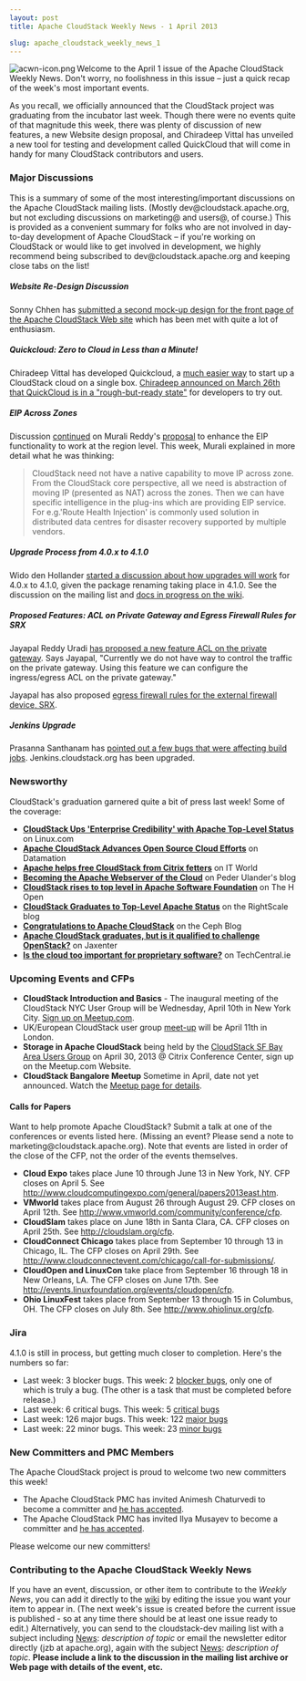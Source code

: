 ```yaml
---
layout: post
title: Apache CloudStack Weekly News - 1 April 2013

slug: apache_cloudstack_weekly_news_1
---
```

<p><a href="/img/imported/3b5a1e4e-90cb-469e-a58a-512bdcc28007"><img src="/img/imported/3b5a1e4e-90cb-469e-a58a-512bdcc28007?t=true" alt="acwn-icon.png" align="left"></img></a>Welcome to the April 1 issue of the Apache CloudStack Weekly News. Don't worry, no foolishness in this issue – just a quick recap of the week's most important events. </p>

<p>As you recall, we officially announced that the CloudStack project was graduating from the incubator last week. Though there were no events quite of that magnitude this week, there was plenty of discussion of new features, a new Website design proposal, and Chiradeep Vittal has unveiled a new tool for testing and development called QuickCloud that will come in handy for many CloudStack contributors and users.</p>

<h3><a name="ApacheCloudStackWeeklyNews-1April2013-MajorDiscussions"></a>Major Discussions</h3>

<p>This is a summary of some of the most interesting/important discussions on the Apache CloudStack mailing lists. (Mostly dev@cloudstack.apache.org, but not excluding discussions on marketing@ and users@, of course.) This is provided as a convenient summary for folks who are not involved in day-to-day development of Apache CloudStack – if you're working on CloudStack or would like to get involved in development, we highly recommend being subscribed to dev@cloudstack.apache.org and keeping close tabs on the list!</p>

<h5><a name="ApacheCloudStackWeeklyNews-1April2013-WebsiteReDesignDiscussion"></a>Website Re-Design Discussion</h5>

<p>Sonny Chhen has <a href="http://markmail.org/message/rfgclvkfz6qtgy33" class="external-link" rel="nofollow">submitted a second mock-up design for the front page of the Apache CloudStack Web site</a> which has been met with quite a lot of enthusiasm. </p>

<h5><a name="ApacheCloudStackWeeklyNews-1April2013-Quickcloud:ZerotoCloudinLessthanaMinute!"></a>Quickcloud: Zero to Cloud in Less than a Minute! </h5>

<p>Chiradeep Vittal has developed Quickcloud, a <a href="http://markmail.org/thread/ajw7b6arhluqcuv2" class="external-link" rel="nofollow">much easier way</a> to start up a CloudStack cloud on a single box. <a href="http://markmail.org/message/weqbozgay44v3bro" class="external-link" rel="nofollow">Chiradeep announced on March 26th that QuickCloud is in a "rough-but-ready state"</a> for developers to try out.  </p>

<h5><a name="ApacheCloudStackWeeklyNews-1April2013-EIPAcrossZones"></a>EIP Across Zones</h5>

<p>Discussion <a href="http://markmail.org/message/6licrw7dve4f674h" class="external-link" rel="nofollow">continued</a> on Murali Reddy's <a href="http://markmail.org/message/flx3romoalsu5oiu" class="external-link" rel="nofollow">proposal</a> to enhance the EIP functionality to work at the region level. This week, Murali explained in more detail what he was thinking:</p>

<blockquote>
<p>CloudStack need not have a native capability to move IP across zone. From the CloudStack core perspective, all we need is abstraction of moving IP (presented as NAT) across the zones. Then we can have specific intelligence in the plug-ins which are providing EIP service. For e.g.'Route Health Injection' is commonly used solution in distributed data centres for disaster recovery supported by multiple vendors.</p></blockquote> 

<h5><a name="ApacheCloudStackWeeklyNews-1April2013-UpgradeProcessfrom4.0.xto4.1.0"></a>Upgrade Process from 4.0.x to 4.1.0</h5>

<p>Wido den Hollander <a href="http://markmail.org/message/5at5p2hasjltkt5z" class="external-link" rel="nofollow">started a discussion about how upgrades will work</a> for 4.0.x to 4.1.0, given the package renaming taking place in 4.1.0. See the discussion on the mailing list and <a href="https://cwiki.apache.org/confluence/display/CLOUDSTACK/Ubuntu+upgrade+process" class="external-link" rel="nofollow">docs in progress on the wiki</a>. </p>

<h5><a name="ApacheCloudStackWeeklyNews-1April2013-ProposedFeatures:ACLonPrivateGatewayandEgressFirewallRulesforSRX"></a>Proposed Features: ACL on Private Gateway and Egress Firewall Rules for SRX</h5>

<p>Jayapal Reddy Uradi <a href="http://markmail.org/message/3p5gwarljkqxlf4m" class="external-link" rel="nofollow">has proposed a new feature ACL on the private gateway</a>. Says Jayapal, "Currently we do not have way to control the traffic on the private gateway. Using this feature we can configure the ingress/egress ACL on the private gateway." </p>

<p>Jayapal has also proposed <a href="http://markmail.org/message/e6yrbl2b7rehk2g4" class="external-link" rel="nofollow">egress firewall rules for the external firewall device, SRX</a>. </p>

<h5><a name="ApacheCloudStackWeeklyNews-1April2013-JenkinsUpgrade"></a>Jenkins Upgrade</h5>

<p>Prasanna Santhanam has <a href="http://markmail.org/message/h5dmrprwyswuq5fv" class="external-link" rel="nofollow">pointed out a few bugs that were affecting build jobs</a>. Jenkins.cloudstack.org has been upgraded.</p>

<h3><a name="ApacheCloudStackWeeklyNews-1April2013-Newsworthy"></a>Newsworthy</h3>

<p>CloudStack's graduation garnered quite a bit of press last week! Some of the coverage:</p>

<ul>
	<li><b><a href="https://www.linux.com/news/enterprise/cloud-computing/711234-cloudstack-ups-enterprise-credibility-with-apache-top-level-status" class="external-link" rel="nofollow">CloudStack Ups 'Enterprise Credibility' with Apache Top-Level Status</a></b> on Linux.com</li>
	<li><b><a href="http://www.datamation.com/cloud-computing/apache-cloudstack-advances-open-source-cloud-efforts.html" class="external-link" rel="nofollow">Apache CloudStack Advances Open Source Cloud Efforts</a></b> on Datamation</li>
	<li><b><a href="http://www.itworld.com/cloud-computing/349596/apache-helps-free-cloudstack-citrix-fetters" class="external-link" rel="nofollow">Apache helps free CloudStack from Citrix fetters</a></b> on IT World</li>
	<li><b><a href="http://blogs.citrix.com/2013/03/25/becoming-the-apache-webserver-of-the-cloud-apache-cloudstack-graduation/" class="external-link" rel="nofollow">Becoming the Apache Webserver of the Cloud</a></b> on Peder Ulander's blog</li>
	<li><b><a href="http://www.h-online.com/open/news/item/CloudStack-rises-to-top-level-in-Apache-Software-Foundation-1829733.html" class="external-link" rel="nofollow">CloudStack rises to top level in Apache Software Foundation</a></b> on The H Open</li>
	<li><b><a href="http://blog.rightscale.com/2013/03/25/cloudstack-graduates-to-top-level-apache-status/" class="external-link" rel="nofollow">CloudStack Graduates to Top-Level Apache Status</a></b> on the RightScale blog</li>
	<li><b><a href="http://ceph.com/community/congratulations-to-apache-cloudstack/" class="external-link" rel="nofollow">Congratulations to Apache CloudStack</a></b> on the Ceph Blog</li>
	<li><b><a href="http://jaxenter.com/apache-cloudstack-graduates-but-is-it-qualified-to-challenge-openstack-46630.html" class="external-link" rel="nofollow">Apache CloudStack graduates, but is it qualified to challenge OpenStack?</a></b> on Jaxenter</li>
	<li><b><a href="http://www.techcentral.ie/21157/is-the-cloud-too-important-for-proprietary-software" class="external-link" rel="nofollow">Is the cloud too important for proprietary software?</a></b> on TechCentral.ie</li>
</ul>


<h3><a name="ApacheCloudStackWeeklyNews-1April2013-UpcomingEventsandCFPs"></a>Upcoming Events and CFPs</h3>

<ul>
	<li><b>CloudStack Introduction and Basics</b> - The inaugural meeting of the CloudStack NYC User Group will be Wednesday, April 10th in New York City. <a href="http://www.meetup.com/CloudStack-NYC-User-Group/events/106104162/" class="external-link" rel="nofollow">Sign up on Meetup.com</a>.</li>
	<li>UK/European CloudStack user group <a href="http://www.eventbrite.com/event/5816841329/eorg" class="external-link" rel="nofollow">meet-up</a> will be April 11th in London.</li>
	<li><b>Storage in Apache CloudStack</b> being held by the <a href="http://www.meetup.com/CloudStack-SF-Bay-Area-Users-Group/events/108916562/" class="external-link" rel="nofollow">CloudStack SF Bay Area Users Group</a> on April 30, 2013 @ Citrix Conference Center, sign up on the Meetup.com Website.</li>
	<li><b>CloudStack Bangalore Meetup</b> Sometime in April, date not yet announced. Watch the <a href="http://www.meetup.com/CloudStack-Bangalore-Group/events/110900872/" class="external-link" rel="nofollow">Meetup page for details</a>.</li>
</ul>


<h4><a name="ApacheCloudStackWeeklyNews-1April2013-CallsforPapers"></a>Calls for Papers</h4>

<p>Want to help promote Apache CloudStack? Submit a talk at one of the conferences or events listed here. (Missing an event? Please send a note to marketing@cloudstack.apache.org). Note that events are listed in order of the close of the CFP, not the order of the events themselves. </p>

<ul>
	<li><b>Cloud Expo</b> takes place June 10 through June 13 in New York, NY. CFP closes on April 5. See <a href="http://www.cloudcomputingexpo.com/general/papers2013east.htm" class="external-link" rel="nofollow">http://www.cloudcomputingexpo.com/general/papers2013east.htm</a>.</li>
	<li><b>VMworld</b> takes place from August 26 through August 29. CFP closes on April 12th. See <a href="http://www.vmworld.com/community/conference/cfp" class="external-link" rel="nofollow">http://www.vmworld.com/community/conference/cfp</a>.</li>
	<li><b>CloudSlam</b> takes place on June 18th in Santa Clara, CA. CFP closes on April 25th. See <a href="http://cloudslam.org/cfp" class="external-link" rel="nofollow">http://cloudslam.org/cfp</a>.</li>
	<li><b>CloudConnect Chicago</b> takes place from September 10 through 13 in Chicago, IL. The CFP closes on April 29th. See <a href="http://www.cloudconnectevent.com/chicago/call-for-submissions/" class="external-link" rel="nofollow">http://www.cloudconnectevent.com/chicago/call-for-submissions/</a>.</li>
	<li><b>CloudOpen and LinuxCon</b> take place from September 16 through 18 in New Orleans, LA. The CFP closes on June 17th. See <a href="http://events.linuxfoundation.org/events/cloudopen/cfp" class="external-link" rel="nofollow">http://events.linuxfoundation.org/events/cloudopen/cfp</a>.</li>
	<li><b>Ohio LinuxFest</b> takes place from September 13 through 15 in Columbus, OH. The CFP closes on July 8th. See <a href="http://www.ohiolinux.org/cfp" class="external-link" rel="nofollow">http://www.ohiolinux.org/cfp</a>.</li>
</ul>


<h3><a name="ApacheCloudStackWeeklyNews-1April2013-Jira"></a>Jira</h3>

<p>4.1.0 is still in process, but getting much closer to completion. Here's the numbers so far:</p>

<ul>
	<li>Last week: 3 blocker bugs. This week: 2 <a href="http://is.gd/blockers41acs" class="external-link" rel="nofollow">blocker bugs</a>, only one of which is truly a bug. (The other is a task that must be completed before release.)</li>
	<li>Last week: 6 critical bugs. This week: 5 <a href="http://is.gd/critical41acs" class="external-link" rel="nofollow">critical bugs</a></li>
	<li>Last week: 126 major bugs. This week: 122 <a href="http://is.gd/major41acs" class="external-link" rel="nofollow">major bugs</a></li>
	<li>Last week: 22 minor bugs. This week: 23 <a href="http://is.gd/minor41acs" class="external-link" rel="nofollow">minor bugs</a></li>
</ul>


<h3><a name="ApacheCloudStackWeeklyNews-1April2013-NewCommittersandPMCMembers"></a>New Committers and PMC Members</h3>

<p>The Apache CloudStack project is proud to welcome two new committers this week!</p>

<ul>
	<li>The Apache CloudStack PMC has invited Animesh Chaturvedi to become a committer and <a href="http://markmail.org/message/3juqneabgdx6yx3m" class="external-link" rel="nofollow">he has accepted</a>.</li>
	<li>The Apache CloudStack PMC has invited Ilya Musayev to become a committer and <a href="http://markmail.org/message/jqjntj3pjn2v5erc" class="external-link" rel="nofollow">he has accepted</a>.</li>
</ul>


<p>Please welcome our new committers!</p>

<h3><a name="ApacheCloudStackWeeklyNews-1April2013-ContributingtotheApacheCloudStackWeeklyNews"></a>Contributing to the Apache CloudStack Weekly News</h3>

<p>If you have an event, discussion, or other item to contribute to the <em>Weekly News</em>, you can add it directly to the <a href="https://cwiki.apache.org/confluence/display/CLOUDSTACK/CloudStack+Weekly+News" class="external-link" rel="nofollow">wiki</a> by editing the issue you want your item to appear in. (The next week's issue is created before the current issue is published - so at any time there should be at least one issue ready to edit.) Alternatively, you can send to the cloudstack-dev mailing list with a subject including <a href="/confluence/display/CLOUDSTACK/News" title="News">News</a>: <em>description of topic</em> or email the newsletter editor directly (jzb at apache.org), again with the subject <a href="/confluence/display/CLOUDSTACK/News" title="News">News</a>: <em>description of topic</em>. <b>Please include a link to the discussion in the mailing list archive or Web page with details of the event, etc.</b></p>
